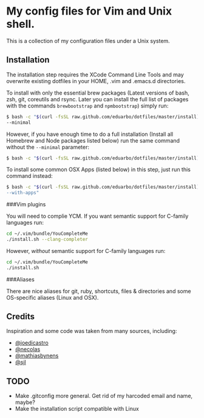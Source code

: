 My config files for Vim and Unix shell.
=======================================

This is a collection of my configuration files under a Unix system.

Installation
------------
The installation step requires the XCode Command Line Tools and may overwrite
existing dotfiles in your HOME, .vim and .emacs.d directories.


To install with only the essential brew packages (Latest versions of bash, zsh,
git, coreutils and rsync. Later you can install the full list of packages with
the commands `brewbootstrap` and `npmbootstrap`) simply run:

```bash
$ bash -c "$(curl -fsSL raw.github.com/eduarbo/dotfiles/master/install)"
--minimal
```

However, if you have enough time to do a full installation (Install all Homebrew
and Node packages listed below) run the same command without the `--minimal`
parameter:

```bash
$ bash -c "$(curl -fsSL raw.github.com/eduarbo/dotfiles/master/install)"
```

To install some common OSX Apps (listed below) in this step, just run this
command instead:

```bash
$ bash -c "$(curl -fsSL raw.github.com/eduarbo/dotfiles/master/install)
--with-apps"
```

###Vim plugins

You will need to complie YCM.
If you want semantic support for C-family languages run:

```bash
cd ~/.vim/bundle/YouCompleteMe
./install.sh --clang-completer
```

However, *without* semantic support for C-family languages run:

```bash
cd ~/.vim/bundle/YouCompleteMe
./install.sh
```

###Aliases

There are nice aliases for git, ruby, shortcuts, files & directories and some
OS-specific aliases (Linux and OSX).

Credits
-------
Inspiration and some code was taken from many sources, including:

* [@joedicastro](https://github.com/joedicastro/dotfiles)
* [@necolas](https://github.com/necolas/dotfiles)
* [@mathiasbynens](https://github.com/mathiasbynens/dotfiles)
* [@sjl](https://bitbucket.org/sjl/dotfiles)

TODO
----
* Make .gitconfig more general. Get rid of my harcoded email and name, maybe?
* Make the installation script compatible with Linux
